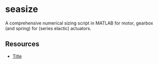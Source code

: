# seasize
A comprehensive numerical sizing script in MATLAB for motor, gearbox (and spring) for (series elactic) actuators.

## Resources
- [Title](link)
